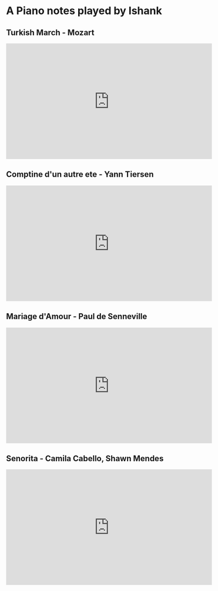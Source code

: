 # A Piano notes played by Ishank


## Turkish March - Mozart
<iframe width="560" height="315" src="https://www.youtube.com/embed/w0ursXi5gUI" title="YouTube video player" frameborder="0" allow="accelerometer; autoplay; clipboard-write; encrypted-media; gyroscope; picture-in-picture" allowfullscreen></iframe>

## Comptine d'un autre ete - Yann Tiersen
<iframe width="560" height="315" src="https://www.youtube.com/embed/-4-6wY9BGJQ" title="YouTube video player" frameborder="0" allow="accelerometer; autoplay; clipboard-write; encrypted-media; gyroscope; picture-in-picture" allowfullscreen></iframe>

## Mariage d'Amour - Paul de Senneville
<iframe width="560" height="315" src="https://www.youtube.com/embed/IdfqLCuMoyk" title="YouTube video player" frameborder="0" allow="accelerometer; autoplay; clipboard-write; encrypted-media; gyroscope; picture-in-picture" allowfullscreen></iframe>

## Senorita - Camila Cabello, Shawn Mendes
<iframe width="560" height="315" src="https://www.youtube.com/embed/cBs7vdaRZ-k" title="YouTube video player" frameborder="0" allow="accelerometer; autoplay; clipboard-write; encrypted-media; gyroscope; picture-in-picture" allowfullscreen></iframe>